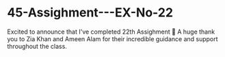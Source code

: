 # 45-Assighment---EX-No-22
Excited to announce that I've completed 22th Assighment 🎉 A huge thank you to Zia Khan and Ameen Alam for their incredible guidance and support throughout the class.
